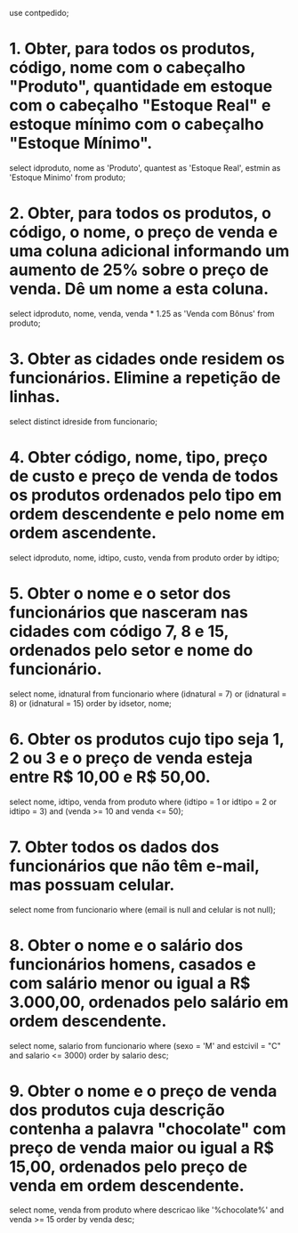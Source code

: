 use contpedido;

# 1. Obter, para todos os produtos, código, nome com o cabeçalho "Produto", quantidade em estoque com o cabeçalho "Estoque Real" e estoque mínimo com o cabeçalho "Estoque Mínimo".
select idproduto, nome as 'Produto', quantest as 'Estoque Real', estmin as 'Estoque Minimo'
from produto;

# 2. Obter, para todos os produtos, o código, o nome, o preço de venda e uma coluna adicional informando um aumento de 25% sobre o preço de venda. Dê um nome a esta coluna.
select idproduto, nome, venda, venda * 1.25 as 'Venda com Bônus'
from produto;

# 3. Obter as cidades onde residem os funcionários. Elimine a repetição de linhas.
select distinct idreside
from funcionario;

# 4. Obter código, nome, tipo, preço de custo e preço de venda de todos os produtos ordenados pelo tipo em ordem descendente e pelo nome em ordem ascendente.
select idproduto, nome, idtipo, custo, venda
from produto
order by idtipo; 

# 5. Obter o nome e o setor dos funcionários que nasceram nas cidades com código 7, 8 e 15, ordenados pelo setor e nome do funcionário.
select nome, idnatural
from funcionario
where (idnatural = 7) or
	  (idnatural = 8) or
      (idnatural = 15)
order by idsetor, nome; 

# 6. Obter os produtos cujo tipo seja 1, 2 ou 3 e o preço de venda esteja entre R$ 10,00 e R$ 50,00.
select nome, idtipo, venda
from produto
where (idtipo = 1 or idtipo = 2 or idtipo = 3) and (venda >= 10 and venda <= 50);

# 7. Obter todos os dados dos funcionários que não têm e-mail, mas possuam celular.
select nome
from funcionario
where (email is null and celular is not null);

# 8. Obter o nome e o salário dos funcionários homens, casados e com salário menor ou igual a R$ 3.000,00, ordenados pelo salário em ordem descendente.
select nome, salario
from funcionario
where (sexo = 'M' and estcivil = "C" and salario <= 3000)
order by salario desc; 

# 9. Obter o nome e o preço de venda dos produtos cuja descrição contenha a palavra "chocolate" com preço de venda maior ou igual a R$ 15,00, ordenados pelo preço de venda em ordem descendente.
select nome, venda
from produto
where descricao like '%chocolate%' and venda >= 15
order by venda desc;
